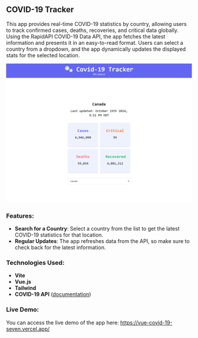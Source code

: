 ## COVID-19 Tracker

This app provides real-time COVID-19 statistics by country, allowing users to track confirmed cases, deaths, recoveries, and critical data globally.
Using the RapidAPI COVID-19 Data API, the app fetches the latest information and presents it in an easy-to-read format.
Users can select a country from a dropdown, and the app dynamically updates the displayed stats for the selected location.

<img src="https://raw.githubusercontent.com/hulchenko/vue-covid-19/refs/heads/main/public/images/covid-19-tracker.png" alt="App Screenshot"/>

### Features:

- **Search for a Country**: Select a country from the list to get the latest COVID-19 statistics for that location.
- **Regular Updates**: The app refreshes data from the API, so make sure to check back for the latest information.

### Technologies Used:

- **Vite**
- **Vue.js**
- **Tailwind**
- **COVID-19 API** ([documentation](https://rapidapi.com/Gramzivi/api/covid-19-data))

### Live Demo:

You can access the live demo of the app here: https://vue-covid-19-seven.vercel.app/
